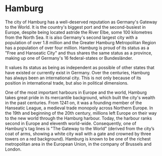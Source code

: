 # Hamburg
<p>The city of Hamburg has a well-deserved reputation as Germany's Gateway to
the World. It is the country's biggest port and the second-busiest in Europe,
despite being located astride the River Elbe, some 100 kilometres from the
North Sea. It is also Germany's second largest city with a population of over
1.8 million and the Greater Hamburg Metropolitan Region has a population of
over four million. Hamburg is proud of its status as a "Free and Hanseatic
City" and thus shares the same status as a province, making up one of Germany's
16 federal-states or Bundesländer.</p>

<p>It values its status as being as independent as possible of other states that
have existed or currently exist in Germany. Over the centuries, Hamburg has
always been an international city. This is not only because of its position in
international trade, but also in political dimensions.</p>

<p>One of the most important harbours in Europe and the world, Hamburg takes great
pride in its mercantile background, which built the city's wealth in the past
centuries. From 1241 on, it was a founding member of the Hanseatic League, a
medieval trade monopoly across Northern Europe. In the 19th and beginning of
the 20th century, millions left Europe on their way to the new world through
the Hamburg harbour. Today, the harbour ranks second in Europe and eleventh
world-wide. Consequently, one of Hamburg's tag lines is "The Gateway to the
World" (derived from the city’s coat of arms, showing a white city wall with a
gate and crowned by three towers on a red background). Hamburg is known to be
one of the richest metropolitan area in the European Union, in the company of
Brussels and London.</p>
